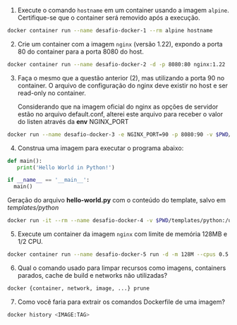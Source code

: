 1. Execute o comando `hostname` em um container usando a imagem `alpine`. Certifique-se que o container será removido após a execução.
```bash
docker container run --name desafio-docker-1 --rm alpine hostname
```

2. Crie um container com a imagem `nginx` (versão 1.22), expondo a porta 80 do container para a porta 8080 do host.
```bash
docker container run --name desafio-docker-2 -d -p 8080:80 nginx:1.22
```

3. Faça o mesmo que a questão anterior (2), mas utilizando a porta 90 no container. O arquivo de configuração do nginx deve existir no host e ser read-only no container.
   
   Considerando que na imagem oficial do nginx as opções de servidor estão no arquivo default.conf, alterei este arquivo para receber o valor do listen através da **env** NGINX_PORT 

```bash
docker run --name desafio-docker-3 -e NGINX_PORT=90 -p 8080:90 -v $PWD/templates/nginx/default.conf:/etc/nginx/conf.d/default.conf:ro -d nginx:1.22
```
4. Construa uma imagem para executar o programa abaixo:

```python
def main():
   print('Hello World in Python!')

if __name__ == '__main__':
  main()
``` 
Geração do arquivo **hello-world.py** com o conteúdo do template, salvo em _templates/python_

```bash
docker run -it --rm --name desafio-docker-4 -v $PWD/templates/python:/usr/src/app -w /usr/src/app python:3 python hello-world.py
```

5. Execute um container da imagem `nginx` com limite de memória 128MB e 1/2 CPU.
```bash
docker container run --name desafio-docker-5 run -d -m 128M --cpus 0.5 nginx
```

6. Qual o comando usado para limpar recursos como imagens, containers parados, cache de build e networks não utilizadas?
```bash
docker {container, network, image, ...} prune
```
7. Como você faria para extrair os comandos Dockerfile de uma imagem?
```bash
docker history <IMAGE:TAG>
```